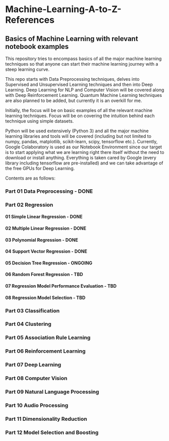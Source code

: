 # Machine-Learning-A-to-Z-References
## Basics of Machine Learning with relevant notebook examples
This repository tries to encompass basics of all the major machine learning techniques so that anyone
can start their machine learning journey with a steep learning curve.

This repo starts with Data Preprocessing techniques, delves into Supervised and Unsupervised Learning
techniques and then into Deep Learning. Deep Learning for NLP and Computer Vision will be covered
along with Deep Reinforcement Learning. Quantum Machine Learning techniques are also planned to be
added, but currently it is an overkill for me.

Initially, the focus will be on basic examples of all the relevant machine learning techniques. Focus
will be on covering the intuition behind each technique using simple datasets.

Python will be used extensively (Python 3) and all the major machine learning libraries and tools
will be covered (including but not limited to numpy, pandas, matplotlib, scikit-learn, scipy,
tensorflow etc.). Currently, Google Colaboratory is used as our Notebook Environment since our target
is to start applying what we are learning right there itself without the need to download or install
anything. Everything is taken cared by Google (every library including tensorflow are pre-installed)
and we can take advantage of the free GPUs for Deep Learning.

Contents are as follows:

### Part 01 Data Preprocessing  - DONE
### Part 02 Regression
  #### 01 Simple Linear Regression  - DONE
  #### 02 Multiple Linear Regression  - DONE
  #### 03 Polynomial Regression  - DONE
  #### 04 Support Vector Regression  - DONE
  #### 05 Decision Tree Regression  - ONGOING
  #### 06 Random Forest Regression  - TBD
  #### 07 Regression Model Performance Evaluation  - TBD
  #### 08 Regression Model Selection  - TBD
### Part 03 Classification
### Part 04 Clustering
### Part 05 Association Rule Learning
### Part 06 Reinforcement Learning
### Part 07 Deep Learning
### Part 08 Computer Vision
### Part 09 Natural Language Processing
### Part 10 Audio Processing
### Part 11 Dimensionality Reduction
### Part 12 Model Selection and Boosting
